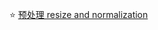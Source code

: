 ⭐ [预处理 resize and normalization](https://github.com/wmhwmh521/reading-paper/blob/main/paper/faster%20RCNN/resize%20and%20normalization.md)

